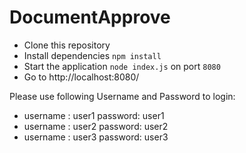 # DocumentApprove

- Clone this repository 
- Install dependencies `npm install`
- Start the application `node index.js` on port `8080`
- Go to http://localhost:8080/

Please use following Username and Password to login:
- username : user1  password: user1
- username : user2  password: user2
- username : user3  password: user3
